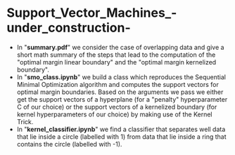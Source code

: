 # Support_Vector_Machines_-under_construction-
- In "**summary.pdf**" we consider the case of overlapping data and give a short math summary of the steps that lead to the computation of the "optimal margin linear boundary" 
  and the "optimal margin kernelized boundary".
- In "**smo_class.ipynb**" we build a class which reproduces the Sequential Minimal Optimization algorithm and computes the support vectors for optimal margin boundaries.
  Based on the arguments we pass we either get the support vectors of a hyperplane (for a "penalty" hyperparameter C of our choice) or the support vectors of a kernelized 
  boundary (for kernel hyperparameters of our choice) by making use of the Kernel Trick.
- In "**kernel_classifier.ipynb**" we find a classifier that separates well data that lie inside a circle (labelled with 1) from data that lie inside a ring that 
  contains the circle (labelled with -1).
